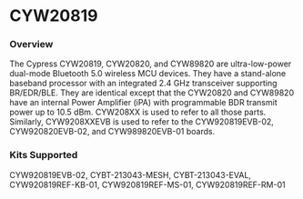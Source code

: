 # CYW20819

### Overview

The Cypress CYW20819, CYW20820, and CYW89820 are ultra-low-power dual-mode Bluetooth 5.0 wireless MCU devices. They have a stand-alone baseband processor with an integrated 2.4 GHz transceiver supporting BR/EDR/BLE.  They are identical except that the CYW20820 and CYW89820 have an internal Power Amplifier (iPA) with programmable BDR transmit power up to 10.5 dBm.  CYW208XX is used to refer to all those parts.  Similarly, CYW9208XXEVB is used to refer to the CYW920819EVB-02, CYW920820EVB-02, and CYW989820EVB-01 boards.

### Kits Supported

CYW920819EVB-02, CYBT-213043-MESH, CYBT-213043-EVAL, CYW920819REF-KB-01, CYW920819REF-MS-01, CYW920819REF-RM-01
